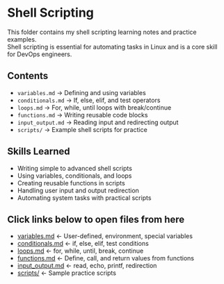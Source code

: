 # Shell Scripting

This folder contains my shell scripting learning notes and practice examples.  
Shell scripting is essential for automating tasks in Linux and is a core skill for DevOps engineers.

## Contents

- `variables.md` → Defining and using variables  
- `conditionals.md` → If, else, elif, and test operators  
- `loops.md` → For, while, until loops with break/continue  
- `functions.md` → Writing reusable code blocks  
- `input_output.md` → Reading input and redirecting output  
- `scripts/` → Example shell scripts for practice

## Skills Learned

- Writing simple to advanced shell scripts  
- Using variables, conditionals, and loops  
- Creating reusable functions in scripts  
- Handling user input and output redirection  
- Automating system tasks with practical scripts

## Click links below to open files from here
- [variables.md](variables.md) ← User-defined, environment, special variables  
- [conditionals.md](conditionals.md) ← if, else, elif, test conditions  
- [loops.md](loops.md) ← for, while, until, break, continue  
- [functions.md](functions.md) ← Define, call, and return values from functions  
- [input_output.md](input_output.md) ← read, echo, printf, redirection  
- [scripts/](scripts/) ← Sample practice scripts
